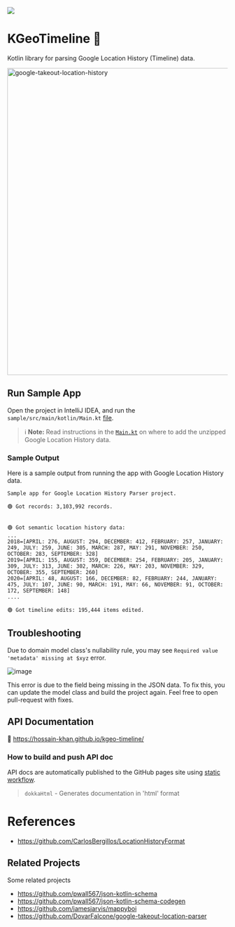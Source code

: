 [![](https://jitpack.io/v/hossain-khan/kgeo-timeline.svg)](https://jitpack.io/#hossain-khan/kgeo-timeline)

# KGeoTimeline 📍
Kotlin library for parsing Google Location History (Timeline) data.

<img width="700" alt="google-takeout-location-history" src="https://github.com/hossain-khan/google-location-history/assets/99822/64b6627e-bb9e-4c61-bc9a-f0885d0659f8">

## Run Sample App
Open the project in IntelliJ IDEA, and run the `sample/src/main/kotlin/Main.kt` [file](https://github.com/hossain-khan/kgeo-timeline/blob/main/sample/src/main/kotlin/Main.kt).

> ℹ️ **Note:** Read instructions in the [`Main.kt`](https://github.com/hossain-khan/kgeo-timeline/blob/main/sample/src/main/kotlin/Main.kt) on where to add the unzipped Google Location History data.

### Sample Output
Here is a sample output from running the app with Google Location History data.

```
Sample app for Google Location History Parser project.

🟢 Got records: 3,103,992 records.


🟢 Got semantic location history data:
...
2018=[APRIL: 276, AUGUST: 294, DECEMBER: 412, FEBRUARY: 257, JANUARY: 249, JULY: 259, JUNE: 305, MARCH: 287, MAY: 291, NOVEMBER: 250, OCTOBER: 283, SEPTEMBER: 328]
2019=[APRIL: 155, AUGUST: 359, DECEMBER: 254, FEBRUARY: 205, JANUARY: 309, JULY: 313, JUNE: 302, MARCH: 226, MAY: 203, NOVEMBER: 329, OCTOBER: 355, SEPTEMBER: 260]
2020=[APRIL: 48, AUGUST: 166, DECEMBER: 82, FEBRUARY: 244, JANUARY: 475, JULY: 107, JUNE: 90, MARCH: 191, MAY: 66, NOVEMBER: 91, OCTOBER: 172, SEPTEMBER: 148]
....

🟢 Got timeline edits: 195,444 items edited.
```

## Troubleshooting
Due to domain model class's nullability rule, you may see `Required value 'metadata' missing at $xyz` error.

![image](https://github.com/user-attachments/assets/5227e892-ccee-4049-8d75-029cff0cd822)

This error is due to the field being missing in the JSON data. 
To fix this, you can update the model class and build the project again. Feel free to open pull-request with fixes.

## API Documentation

📖 https://hossain-khan.github.io/kgeo-timeline/

### How to build and push API doc

API docs are automatically published to the GitHub pages site using [static workflow](https://github.com/hossain-khan/kgeo-timeline/blob/main/.github/workflows/static.yml).

> `dokkaHtml` - Generates documentation in 'html' format

# References

* https://github.com/CarlosBergillos/LocationHistoryFormat


## Related Projects
Some related projects

* https://github.com/pwall567/json-kotlin-schema
* https://github.com/pwall567/json-kotlin-schema-codegen
* https://github.com/jamesjarvis/mappyboi
* https://github.com/DovarFalcone/google-takeout-location-parser
